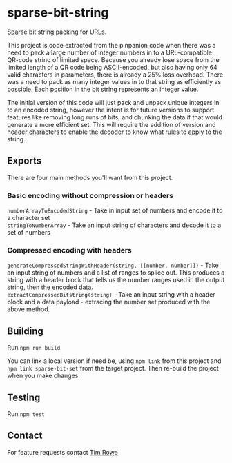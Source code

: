 # sparse-bit-string

Sparse bit string packing for URLs.

This project is code extracted from the pinpanion code when there was a need to pack a large number of integer numbers in to a URL-compatible QR-code string of limited space.  Because you already lose space from the limited length of a QR code being ASCII-encoded, but also having only 64 valid characters in parameters, there is already a 25% loss overhead.  There was a need to pack as many integer values in to that string as efficiently as possible.  Each position in the bit string represents an integer value.

The initial version of this code will just pack and unpack unique integers in to an encoded string, however the intent is for future versions to support features like removing long runs of bits, and chunking the data if that would generate a more efficient set.  This will require the addition of version and header characters to enable the decoder to know what rules to apply to the string.

## Exports

There are four main methods you'll want from this project.

### Basic encoding without compression or headers  
`numberArrayToEncodedString` - Take in input set of numbers and encode it to a character set  
`stringToNumberArray` - Take an input string of characters and decode it to a set of numbers

### Compressed encoding with headers  
`generateCompressedStringWithHeader(string, [[number, number]])` - Take an input string of numbers and a list of ranges to splice out.  This produces a string with a header block that tells us the number ranges used in the output string, then the encoded data.  
`extractCompressedBitstring(string)` - Take an input string with a header block and a data payload - extracing the number set produced with the above method.

## Building

Run `npm run build`

You can link a local version if need be, using `npm link` from this project and `npm link sparse-bit-set` from the target project.  Then re-build the project when you make changes.

## Testing

Run `npm test`

## Contact

For feature requests contact [Tim Rowe](tim@tjsr.id.au)


